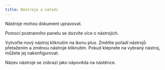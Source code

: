 ```yaml
---
title: Nástroje a nářadí
---
```


Nástroje mohou dokument upravovat.

Pomocí postranního panelu se dozvíte více o nástrojích.

Vytvořte nový nástroj kliknutím na ikonu plus. Změňte pořadí nástrojů přetažením a změnou nástroje kliknutím.
Pokud klepnete na vybraný nástroj, můžete jej nakonfigurovat.

Název nástroje se zobrazí jako nápověda na nástěnce.
